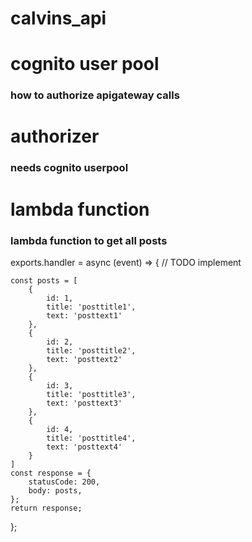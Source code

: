 # calvins_api

# cognito user pool
### how to authorize apigateway calls

# authorizer
### needs cognito userpool

# lambda function

### lambda function to get all posts

exports.handler = async (event) => {
    // TODO implement
    
    const posts = [
        {
            id: 1,
            title: 'posttitle1',
            text: 'posttext1'
        },
        {
            id: 2,
            title: 'posttitle2',
            text: 'posttext2'
        },
        {
            id: 3,
            title: 'posttitle3',
            text: 'posttext3'
        },
        {
            id: 4,
            title: 'posttitle4',
            text: 'posttext4'
        }
    ]
    const response = {
        statusCode: 200,
        body: posts,
    };
    return response;
};
